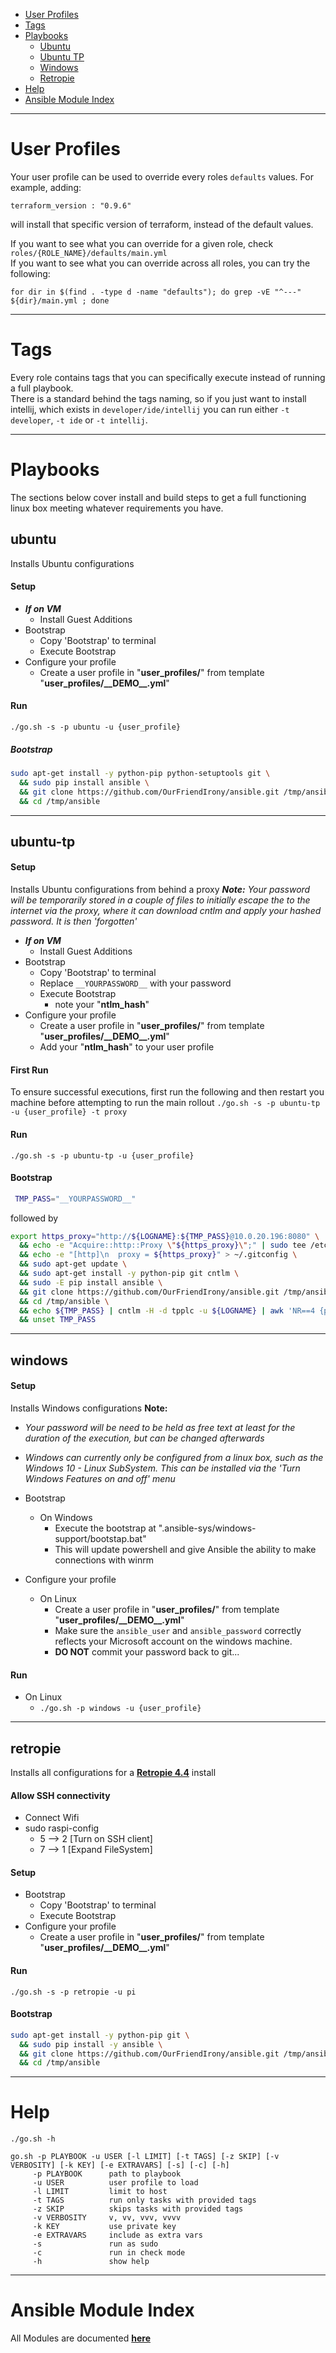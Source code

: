   * [User Profiles](#user-profiles)
  * [Tags](#tags)
  * [Playbooks](#playbooks)
    * [Ubuntu](#ubuntu)
    * [Ubuntu TP](#ubuntu-tp)
    * [Windows](#windows)
    * [Retropie](#retropie)
  * [Help](#help)
  * [Ansible Module Index](#ansible-module-index)
___
# User Profiles
Your user profile can be used to override every roles `defaults` values. For example, adding:
```
terraform_version : "0.9.6"
```
will install that specific version of terraform, instead of the default values.  
  
If you want to see what you can override for a given role, check `roles/{ROLE_NAME}/defaults/main.yml`  
If you want to see what you can override across all roles, you can try the following:
```
for dir in $(find . -type d -name "defaults"); do grep -vE "^---" ${dir}/main.yml ; done
```
___
# Tags
Every role contains tags that you can specifically execute instead of running a full playbook.  
There is a standard behind the tags naming, so if you just want to install intellij, which exists in `developer/ide/intellij` you can run either `-t developer`, `-t ide` or `-t intellij`.
___
# Playbooks
The sections below cover install and build steps to get a full functioning linux box meeting whatever requirements you have. 
## ubuntu
Installs Ubuntu configurations
#### Setup
- ***If on VM***
  - Install Guest Additions
- Bootstrap
  - Copy 'Bootstrap' to terminal
  - Execute Bootstrap
- Configure your profile
    - Create a user profile in "**user_profiles/**" from template "**user_profiles/\_\_DEMO\_\_.yml**"

#### Run
`./go.sh -s -p ubuntu -u {user_profile}`  

##### Bootstrap
```bash
sudo apt-get install -y python-pip python-setuptools git \
  && sudo pip install ansible \
  && git clone https://github.com/OurFriendIrony/ansible.git /tmp/ansible \
  && cd /tmp/ansible
```
___
## ubuntu-tp
#### Setup
Installs Ubuntu configurations from behind a proxy
***Note:** Your password will be temporarily stored in a couple of files to initially escape the to the internet via the proxy, where it can download cntlm and apply your hashed password. It is then 'forgotten'*

- ***If on VM***
  - Install Guest Additions
- Bootstrap
  - Copy 'Bootstrap' to terminal
  - Replace `__YOURPASSWORD__` with your password
  - Execute Bootstrap
    - note your "**ntlm_hash**"
- Configure your profile
    - Create a user profile in "**user_profiles/**" from template "**user_profiles/\_\_DEMO\_\_.yml**"
    - Add your "**ntlm_hash**" to your user profile

#### First Run
To ensure successful executions, first run the following and then restart you machine before attempting to run the main rollout
`./go.sh -s -p ubuntu-tp -u {user_profile} -t proxy`

#### Run 
`./go.sh -s -p ubuntu-tp -u {user_profile}`

#### Bootstrap
```bash
 TMP_PASS="__YOURPASSWORD__"
```
followed by
```bash
export https_proxy="http://${LOGNAME}:${TMP_PASS}@10.0.20.196:8080" \
  && echo -e "Acquire::http::Proxy \"${https_proxy}\";" | sudo tee /etc/apt/apt.conf.d/01proxy > /dev/null \
  && echo -e "[http]\n  proxy = ${https_proxy}" > ~/.gitconfig \
  && sudo apt-get update \
  && sudo apt-get install -y python-pip git cntlm \
  && sudo -E pip install ansible \
  && git clone https://github.com/OurFriendIrony/ansible.git /tmp/ansible \
  && cd /tmp/ansible \
  && echo ${TMP_PASS} | cntlm -H -d tpplc -u ${LOGNAME} | awk 'NR==4 {print "\nntlm_hash = "$2}' \
  && unset TMP_PASS
```
___
## windows
#### Setup
Installs Windows configurations
**Note:**
- *Your password will be need to be held as free text at least for the duration of the execution, but can be changed afterwards*
- *Windows can currently only be configured from a linux box, such as the Windows 10 - Linux SubSystem. This can be installed via the 'Turn Windows Features on and off' menu*

- Bootstrap
  - On Windows
    - Execute the bootstrap at ".ansible-sys/windows-support/bootstap.bat"
    - This will update powershell and give Ansible the ability to make connections with winrm
- Configure your profile
  - On Linux
    - Create a user profile in "**user_profiles/**" from template "**user_profiles/\_\_DEMO\_\_.yml**"
    - Make sure the `ansible_user` and `ansible_password` correctly reflects your Microsoft account on the windows machine.
    - **DO NOT** commit your password back to git...

#### Run 
- On Linux
  - `./go.sh -p windows -u {user_profile}`
___
## retropie
Installs all configurations for a [**Retropie 4.4**](https://retropie.org.uk/2018/04/retropie-4-4-is-released/) install

#### Allow SSH connectivity
- Connect Wifi
- sudo raspi-config
  - 5 --> 2 [Turn on SSH client]
  - 7 --> 1 [Expand FileSystem]

#### Setup
- Bootstrap
  - Copy 'Bootstrap' to terminal
  - Execute Bootstrap
- Configure your profile
    - Create a user profile in "**user_profiles/**" from template "**user_profiles/\_\_DEMO\_\_.yml**"

#### Run
`./go.sh -s -p retropie -u pi`  

#### Bootstrap
```bash
sudo apt-get install -y python-pip git \
  && sudo pip install -y ansible \
  && git clone https://github.com/OurFriendIrony/ansible.git /tmp/ansible \
  && cd /tmp/ansible
```
___
# Help
`./go.sh -h`
```
go.sh -p PLAYBOOK -u USER [-l LIMIT] [-t TAGS] [-z SKIP] [-v VERBOSITY] [-k KEY] [-e EXTRAVARS] [-s] [-c] [-h]
     -p PLAYBOOK      path to playbook
     -u USER          user profile to load
     -l LIMIT         limit to host
     -t TAGS          run only tasks with provided tags
     -z SKIP          skips tasks with provided tags
     -v VERBOSITY     v, vv, vvv, vvvv
     -k KEY           use private key
     -e EXTRAVARS     include as extra vars
     -s               run as sudo
     -c               run in check mode
     -h               show help
```
___
# Ansible Module Index
All Modules are documented [**here**](http://docs.ansible.com/ansible/latest/list_of_all_modules.html)
